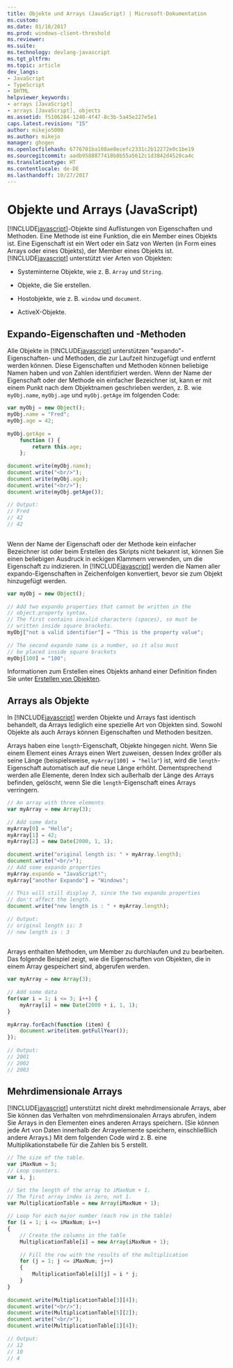 ```yaml
---
title: Objekte und Arrays (JavaScript) | Microsoft-Dokumentation
ms.custom: 
ms.date: 01/18/2017
ms.prod: windows-client-threshold
ms.reviewer: 
ms.suite: 
ms.technology: devlang-javascript
ms.tgt_pltfrm: 
ms.topic: article
dev_langs:
- JavaScript
- TypeScript
- DHTML
helpviewer_keywords:
- arrays [JavaScript]
- arrays [JavaScript], objects
ms.assetid: f5106284-1240-4f47-8c3b-5a45e227e5e1
caps.latest.revision: "15"
author: mikejo5000
ms.author: mikejo
manager: ghogen
ms.openlocfilehash: 6776701ba108ae0ecefc2331c2b12272e0c1be19
ms.sourcegitcommit: aadb9588877418b8b55a5612c1d3842d4520ca4c
ms.translationtype: HT
ms.contentlocale: de-DE
ms.lasthandoff: 10/27/2017
---
```

# <a name="objects-and-arrays-javascript"></a>Objekte und Arrays (JavaScript)
[!INCLUDE[javascript](../javascript/includes/javascript-md.md)]-Objekte sind Auflistungen von Eigenschaften und Methoden. Eine Methode ist eine Funktion, die ein Member eines Objekts ist. Eine Eigenschaft ist ein Wert oder ein Satz von Werten (in Form eines Arrays oder eines Objekts), der Member eines Objekts ist. [!INCLUDE[javascript](../javascript/includes/javascript-md.md)] unterstützt vier Arten von Objekten:  
  
-   Systeminterne Objekte, wie z. B. `Array` und `String`.  
  
-   Objekte, die Sie erstellen.  
  
-   Hostobjekte, wie z. B. `window` und `document`.  
  
-   ActiveX-Objekte.  
  
## <a name="expando-properties-and-methods"></a>Expando-Eigenschaften und -Methoden  
 Alle Objekte in [!INCLUDE[javascript](../javascript/includes/javascript-md.md)] unterstützen "expando"-Eigenschaften- und Methoden, die zur Laufzeit hinzugefügt und entfernt werden können. Diese Eigenschaften und Methoden können beliebige Namen haben und von Zahlen identifiziert werden. Wenn der Name der Eigenschaft oder der Methode ein einfacher Bezeichner ist, kann er mit einem Punkt nach dem Objektnamen geschrieben werden, z. B. wie `myObj.name`, `myObj.age` und `myObj.getAge` im folgenden Code:  
  
```JavaScript  
var myObj = new Object();  
myObj.name = "Fred";  
myObj.age = 42;  
  
myObj.getAge =   
    function () {  
        return this.age;  
    };  
  
document.write(myObj.name);  
document.write("<br/>");  
document.write(myObj.age);  
document.write("<br/>");  
document.write(myObj.getAge());  
  
// Output:  
// Fred  
// 42  
// 42  
  
```  
  
 Wenn der Name der Eigenschaft oder der Methode kein einfacher Bezeichner ist oder beim Erstellen des Skripts nicht bekannt ist, können Sie einen beliebigen Ausdruck in eckigen Klammern verwenden, um die Eigenschaft zu indizieren. In [!INCLUDE[javascript](../javascript/includes/javascript-md.md)] werden die Namen aller expando-Eigenschaften in Zeichenfolgen konvertiert, bevor sie zum Objekt hinzugefügt werden.  
  
```JavaScript  
var myObj = new Object();  
  
// Add two expando properties that cannot be written in the  
// object.property syntax.  
// The first contains invalid characters (spaces), so must be  
// written inside square brackets.  
myObj["not a valid identifier"] = "This is the property value";  
  
// The second expando name is a number, so it also must  
// be placed inside square brackets  
myObj[100] = "100";  
```  
  
 Informationen zum Erstellen eines Objekts anhand einer Definition finden Sie unter [Erstellen von Objekten](../javascript/creating-objects-javascript.md).  
  
## <a name="arrays-as-objects"></a>Arrays als Objekte  
 In [!INCLUDE[javascript](../javascript/includes/javascript-md.md)] werden Objekte und Arrays fast identisch behandelt, da Arrays lediglich eine spezielle Art von Objekten sind. Sowohl Objekte als auch Arrays können Eigenschaften und Methoden besitzen.  
  
 Arrays haben eine `length`-Eigenschaft, Objekte hingegen nicht. Wenn Sie einem Element eines Arrays einen Wert zuweisen, dessen Index größer als seine Länge (beispielsweise, `myArray[100] = "hello"`) ist, wird die `length`-Eigenschaft automatisch auf die neue Länge erhöht. Dementsprechend werden alle Elemente, deren Index sich außerhalb der Länge des Arrays befinden, gelöscht, wenn Sie die `length`-Eigenschaft eines Arrays verringern.  
  
```JavaScript  
// An array with three elements  
var myArray = new Array(3);  
  
// Add some data  
myArray[0] = "Hello";  
myArray[1] = 42;  
myArray[2] = new Date(2000, 1, 1);  
  
document.write("original length is: " + myArray.length);  
document.write("<br/>");  
// Add some expando properties  
myArray.expando = "JavaScript!";  
myArray["another Expando"] = "Windows";  
  
// This will still display 3, since the two expando properties  
// don't affect the length.  
document.write("new length is : " + myArray.length);  
  
// Output:  
// original length is: 3  
// new length is : 3  
  
```  
  
 Arrays enthalten Methoden, um Member zu durchlaufen und zu bearbeiten. Das folgende Beispiel zeigt, wie die Eigenschaften von Objekten, die in einem Array gespeichert sind, abgerufen werden.  
  
```JavaScript  
var myArray = new Array(3);  
  
// Add some data  
for(var i = 1; i <= 3; i++) {  
    myArray[i] = new Date(2000 + i, 1, 1);  
}  
  
myArray.forEach(function (item) {  
    document.write(item.getFullYear());  
});  
  
// Output:  
// 2001  
// 2002  
// 2003  
```  
  
## <a name="multi-dimensional-arrays"></a>Mehrdimensionale Arrays  
 [!INCLUDE[javascript](../javascript/includes/javascript-md.md)] unterstützt nicht direkt mehrdimensionale Arrays, aber Sie können das Verhalten von mehrdimensionalen Arrays abrufen, indem Sie Arrays in den Elementen eines anderen Arrays speichern. (Sie können jede Art von Daten innerhalb der Arrayelemente speichern, einschließlich andere Arrays.) Mit dem folgenden Code wird z. B. eine Multiplikationstabelle für die Zahlen bis 5 erstellt.  
  
```JavaScript  
// The size of the table.  
var iMaxNum = 5;  
// Loop counters.  
var i, j;  
  
// Set the length of the array to iMaxNum + 1.   
// The first array index is zero, not 1.  
var MultiplicationTable = new Array(iMaxNum + 1);  
  
// Loop for each major number (each row in the table)  
for (i = 1; i <= iMaxNum; i++)  
{  
    // Create the columns in the table  
    MultiplicationTable[i] = new Array(iMaxNum + 1);  
  
    // Fill the row with the results of the multiplication  
    for (j = 1; j <= iMaxNum; j++)  
    {  
        MultiplicationTable[i][j] = i * j;  
    }  
}  
  
document.write(MultiplicationTable[3][4]);  
document.write("<br/>");   
document.write(MultiplicationTable[5][2]);  
document.write("<br/>");  
document.write(MultiplicationTable[1][4]);  
  
// Output:  
// 12  
// 10  
// 4  
  
```